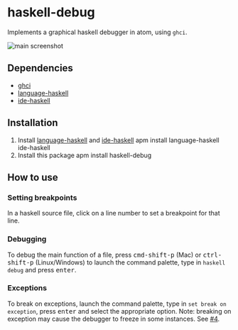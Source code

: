 # haskell-debug
Implements a graphical haskell debugger in atom, using `ghci`.

![main screenshot](https://cloud.githubusercontent.com/assets/6304200/18360164/cce580e8-75f4-11e6-9945-279fc55dabcc.png)

## Dependencies

- [ghci](https://www.haskell.org/downloads)
- [language-haskell](https://atom.io/packages/language-haskell)
- [ide-haskell](https://atom.io/packages/ide-haskell)

## Installation

1. Install [language-haskell](https://atom.io/packages/language-haskell) and [ide-haskell](https://atom.io/packages/ide-haskell)
    apm install language-haskell ide-haskell
2. Install this package
    apm install haskell-debug

## How to use
### Setting breakpoints

In a haskell source file, click on a line number to set a breakpoint for that line.

### Debugging

To debug the main function of a file, press <kbd>cmd-shift-p</kbd> (Mac) or <kbd>ctrl-shift-p</kbd> (Linux/Windows) to launch the  command palette, type in `haskell debug` and press <kbd>enter</kbd>.

### Exceptions

To break on exceptions, launch the command palette, type in `set break on exception`, press <kbd>enter</kbd> and select the appropriate option. Note: breaking on exception may cause the debugger to freeze in some instances. See [#4](https://github.com/ThomasHickman/haskell-debug/issues/3]).
